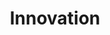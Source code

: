 ---
# This topic lives at
# https://digital.gov/topics/innovation

slug: "innovation"

# Topic Title
title: "Innovation"
deck: "New ideas and methods for improving federal programs and services"

summary: "Technology is always evolving. Exploring the latest developments and trends in digital service delivery helps practitioners find new ways to create outstanding digital experiences for users."

aliases:
  - /topics/pif/
  - /topics/presidential-innovation-fellows/

# Weight
weight: 2

# Set the legislation card title and link
legislation:
  title: "Open data policy (Memo M-13-13)"
  link: "https://digital.gov/resources/open-data-policy-m-13-13/"

# Featured community to display at the top of the page
featured_communities:
  - "innovation-adoption"
  - "web-content-managers"

# Curated list of content, can be internal or external links
featured_links:
  title: "Innovation: Essential knowledge"
  resources: 
    - title: "Supporting innovation through the American Rescue Plan"
      summary: "Explore a case study on using ARP funding as a catalyst for long-term resilience"
      href: "https://digital.gov/2024/08/01/supporting-innovation-through-the-american-rescue-plan/"
    - title: "Presidential Innovation Fellows"
      summary: "Get an overview of a program embedding seasoned technologists and innovators within federal agencies."
      href: "https://presidentialinnovationfellows.gov/"
    - title: "Prioritizing equity in government-led innovation programs"
      summary: "Learn how the Census Open Innovation Labs team supports the next generation of technologists and designers."
      href: "https://digital.gov/2021/10/25/prioritizing-equity-in-government-led-innovation-programs/"
---